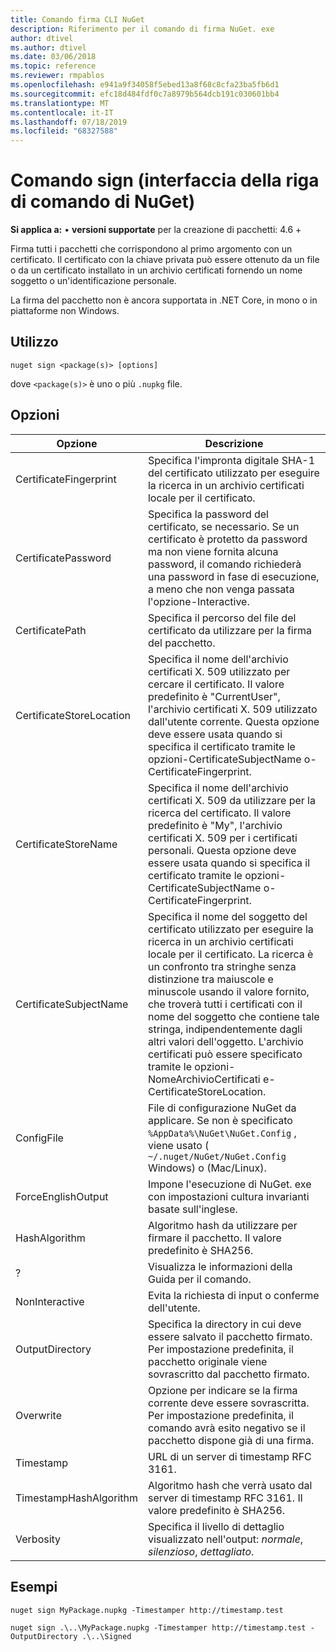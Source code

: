 ```yaml
---
title: Comando firma CLI NuGet
description: Riferimento per il comando di firma NuGet. exe
author: dtivel
ms.author: dtivel
ms.date: 03/06/2018
ms.topic: reference
ms.reviewer: rmpablos
ms.openlocfilehash: e941a9f34058f5ebed13a8f68c8cfa23ba5fb6d1
ms.sourcegitcommit: efc18d484fdf0c7a8979b564dcb191c030601bb4
ms.translationtype: MT
ms.contentlocale: it-IT
ms.lasthandoff: 07/18/2019
ms.locfileid: "68327588"
---
```

# <a name="sign-command-nuget-cli"></a>Comando sign (interfaccia della riga di comando di NuGet)

**Si applica a:** &bullet; **versioni supportate** per la creazione di pacchetti: 4.6 +

Firma tutti i pacchetti che corrispondono al primo argomento con un certificato. Il certificato con la chiave privata può essere ottenuto da un file o da un certificato installato in un archivio certificati fornendo un nome soggetto o un'identificazione personale.

La firma del pacchetto non è ancora supportata in .NET Core, in mono o in piattaforme non Windows.

## <a name="usage"></a>Utilizzo

```cli
nuget sign <package(s)> [options]
```

dove `<package(s)>` è uno o più `.nupkg` file.

## <a name="options"></a>Opzioni

| Opzione | Descrizione |
| --- | --- |
| CertificateFingerprint | Specifica l'impronta digitale SHA-1 del certificato utilizzato per eseguire la ricerca in un archivio certificati locale per il certificato. |
| CertificatePassword | Specifica la password del certificato, se necessario. Se un certificato è protetto da password ma non viene fornita alcuna password, il comando richiederà una password in fase di esecuzione, a meno che non venga passata l'opzione-Interactive. |
| CertificatePath | Specifica il percorso del file del certificato da utilizzare per la firma del pacchetto. |
| CertificateStoreLocation | Specifica il nome dell'archivio certificati X. 509 utilizzato per cercare il certificato. Il valore predefinito è "CurrentUser", l'archivio certificati X. 509 utilizzato dall'utente corrente. Questa opzione deve essere usata quando si specifica il certificato tramite le opzioni-CertificateSubjectName o-CertificateFingerprint. |
| CertificateStoreName | Specifica il nome dell'archivio certificati X. 509 da utilizzare per la ricerca del certificato. Il valore predefinito è "My", l'archivio certificati X. 509 per i certificati personali. Questa opzione deve essere usata quando si specifica il certificato tramite le opzioni-CertificateSubjectName o-CertificateFingerprint. |
| CertificateSubjectName | Specifica il nome del soggetto del certificato utilizzato per eseguire la ricerca in un archivio certificati locale per il certificato.  La ricerca è un confronto tra stringhe senza distinzione tra maiuscole e minuscole usando il valore fornito, che troverà tutti i certificati con il nome del soggetto che contiene tale stringa, indipendentemente dagli altri valori dell'oggetto.  L'archivio certificati può essere specificato tramite le opzioni-NomeArchivioCertificati e-CertificateStoreLocation. |
| ConfigFile | File di configurazione NuGet da applicare. Se non è specificato `%AppData%\NuGet\NuGet.Config` , viene usato ( `~/.nuget/NuGet/NuGet.Config` Windows) o (Mac/Linux).|
| ForceEnglishOutput | Impone l'esecuzione di NuGet. exe con impostazioni cultura invarianti basate sull'inglese. |
| HashAlgorithm | Algoritmo hash da utilizzare per firmare il pacchetto. Il valore predefinito è SHA256. |
| ? | Visualizza le informazioni della Guida per il comando. |
| NonInteractive | Evita la richiesta di input o conferme dell'utente. |
| OutputDirectory | Specifica la directory in cui deve essere salvato il pacchetto firmato. Per impostazione predefinita, il pacchetto originale viene sovrascritto dal pacchetto firmato. |
| Overwrite | Opzione per indicare se la firma corrente deve essere sovrascritta. Per impostazione predefinita, il comando avrà esito negativo se il pacchetto dispone già di una firma. |
| Timestamp | URL di un server di timestamp RFC 3161. |
| TimestampHashAlgorithm | Algoritmo hash che verrà usato dal server di timestamp RFC 3161. Il valore predefinito è SHA256. |
| Verbosity | Specifica il livello di dettaglio visualizzato nell'output: *normale*, *silenzioso*, *dettagliato*. |

## <a name="examples"></a>Esempi

```cli
nuget sign MyPackage.nupkg -Timestamper http://timestamp.test

nuget sign .\..\MyPackage.nupkg -Timestamper http://timestamp.test -OutputDirectory .\..\Signed
```